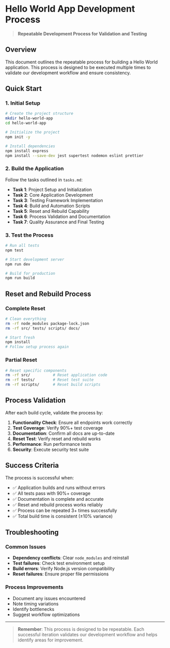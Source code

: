 # Hello World App Development Process

> **Repeatable Development Process for Validation and Testing**

## Overview

This document outlines the repeatable process for building a Hello World application. This process is designed to be executed multiple times to validate our development workflow and ensure consistency.

## Quick Start

### 1. Initial Setup
```bash
# Create the project structure
mkdir hello-world-app
cd hello-world-app

# Initialize the project
npm init -y

# Install dependencies
npm install express
npm install --save-dev jest supertest nodemon eslint prettier
```

### 2. Build the Application
Follow the tasks outlined in `tasks.md`:
- **Task 1**: Project Setup and Initialization
- **Task 2**: Core Application Development  
- **Task 3**: Testing Framework Implementation
- **Task 4**: Build and Automation Scripts
- **Task 5**: Reset and Rebuild Capability
- **Task 6**: Process Validation and Documentation
- **Task 7**: Quality Assurance and Final Testing

### 3. Test the Process
```bash
# Run all tests
npm test

# Start development server
npm run dev

# Build for production
npm run build
```

## Reset and Rebuild Process

### Complete Reset
```bash
# Clean everything
rm -rf node_modules package-lock.json
rm -rf src/ tests/ scripts/ docs/

# Start fresh
npm install
# Follow setup process again
```

### Partial Reset
```bash
# Reset specific components
rm -rf src/          # Reset application code
rm -rf tests/        # Reset test suite
rm -rf scripts/      # Reset build scripts
```

## Process Validation

After each build cycle, validate the process by:

1. **Functionality Check**: Ensure all endpoints work correctly
2. **Test Coverage**: Verify 90%+ test coverage
3. **Documentation**: Confirm all docs are up-to-date
4. **Reset Test**: Verify reset and rebuild works
5. **Performance**: Run performance tests
6. **Security**: Execute security test suite

## Success Criteria

The process is successful when:
- ✅ Application builds and runs without errors
- ✅ All tests pass with 90%+ coverage
- ✅ Documentation is complete and accurate
- ✅ Reset and rebuild process works reliably
- ✅ Process can be repeated 3+ times successfully
- ✅ Total build time is consistent (±10% variance)

## Troubleshooting

### Common Issues
- **Dependency conflicts**: Clear `node_modules` and reinstall
- **Test failures**: Check test environment setup
- **Build errors**: Verify Node.js version compatibility
- **Reset failures**: Ensure proper file permissions

### Process Improvements
- Document any issues encountered
- Note timing variations
- Identify bottlenecks
- Suggest workflow optimizations

---

> **Remember**: This process is designed to be repeatable. Each successful iteration validates our development workflow and helps identify areas for improvement.
